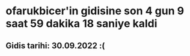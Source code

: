 # ofarukbicer'in gidisine son 4 gun 9 saat 59 dakika 18 saniye kaldi

## Gidis tarihi: 30.09.2022 :(